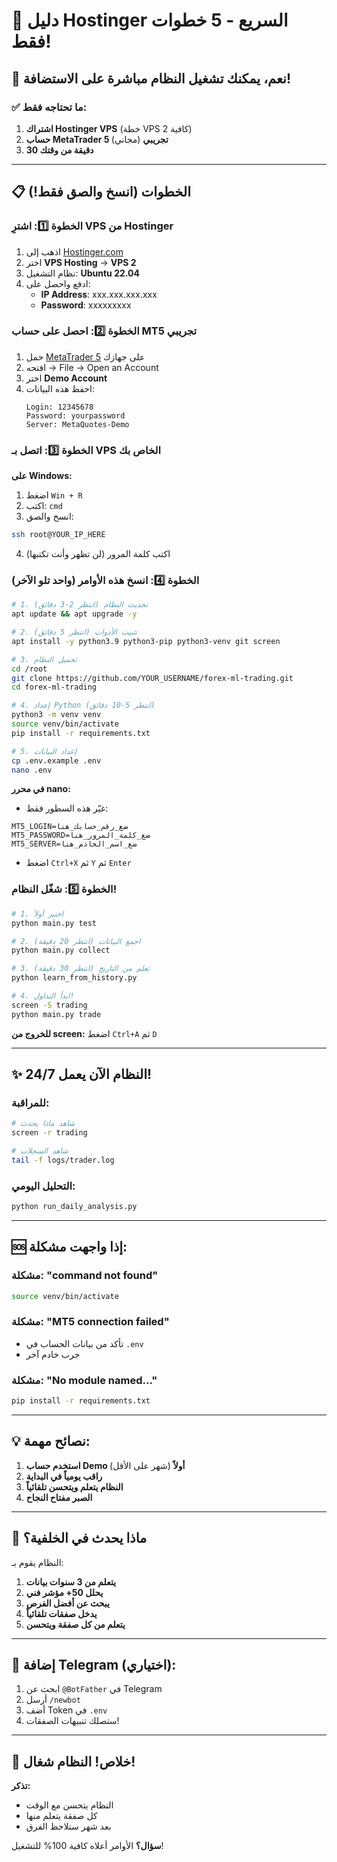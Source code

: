 # 🚀 دليل Hostinger السريع - 5 خطوات فقط!

## 🎯 نعم، يمكنك تشغيل النظام مباشرة على الاستضافة!

### ✅ ما تحتاجه فقط:
1. **اشتراك Hostinger VPS** (خطة VPS 2 كافية)
2. **حساب MetaTrader 5 تجريبي** (مجاني)
3. **30 دقيقة من وقتك**

---

## 📋 الخطوات (انسخ والصق فقط!)

### الخطوة 1️⃣: اشترِ VPS من Hostinger

1. اذهب إلى [Hostinger.com](https://www.hostinger.com)
2. اختر **VPS Hosting** → **VPS 2**
3. نظام التشغيل: **Ubuntu 22.04**
4. ادفع واحصل على:
   - **IP Address**: xxx.xxx.xxx.xxx
   - **Password**: xxxxxxxxx

### الخطوة 2️⃣: احصل على حساب MT5 تجريبي

1. حمل [MetaTrader 5](https://www.metatrader5.com/en/download) على جهازك
2. افتحه → File → Open an Account
3. اختر **Demo Account**
4. احفظ هذه البيانات:
   ```
   Login: 12345678
   Password: yourpassword
   Server: MetaQuotes-Demo
   ```

### الخطوة 3️⃣: اتصل بـ VPS الخاص بك

**على Windows:**
1. اضغط `Win + R`
2. اكتب: `cmd`
3. انسخ والصق:
```bash
ssh root@YOUR_IP_HERE
```
4. اكتب كلمة المرور (لن تظهر وأنت تكتبها)

### الخطوة 4️⃣: انسخ هذه الأوامر (واحد تلو الآخر)

```bash
# 1. تحديث النظام (انتظر 2-3 دقائق)
apt update && apt upgrade -y

# 2. تثبيت الأدوات (انتظر 5 دقائق)
apt install -y python3.9 python3-pip python3-venv git screen

# 3. تحميل النظام
cd /root
git clone https://github.com/YOUR_USERNAME/forex-ml-trading.git
cd forex-ml-trading

# 4. إعداد Python (انتظر 5-10 دقائق)
python3 -m venv venv
source venv/bin/activate
pip install -r requirements.txt

# 5. إعداد البيانات
cp .env.example .env
nano .env
```

**في محرر nano:**
- غيّر هذه السطور فقط:
```
MT5_LOGIN=ضع_رقم_حسابك_هنا
MT5_PASSWORD=ضع_كلمة_المرور_هنا
MT5_SERVER=ضع_اسم_الخادم_هنا
```
- اضغط `Ctrl+X` ثم `Y` ثم `Enter`

### الخطوة 5️⃣: شغّل النظام!

```bash
# 1. اختبر أولاً
python main.py test

# 2. اجمع البيانات (انتظر 20 دقيقة)
python main.py collect

# 3. تعلم من التاريخ (انتظر 30 دقيقة)
python learn_from_history.py

# 4. ابدأ التداول!
screen -S trading
python main.py trade
```

**للخروج من screen:** اضغط `Ctrl+A` ثم `D`

---

## ✨ النظام الآن يعمل 24/7!

### للمراقبة:
```bash
# شاهد ماذا يحدث
screen -r trading

# شاهد السجلات
tail -f logs/trader.log
```

### التحليل اليومي:
```bash
python run_daily_analysis.py
```

---

## 🆘 إذا واجهت مشكلة:

### مشكلة: "command not found"
```bash
source venv/bin/activate
```

### مشكلة: "MT5 connection failed"
- تأكد من بيانات الحساب في `.env`
- جرب خادم آخر

### مشكلة: "No module named..."
```bash
pip install -r requirements.txt
```

---

## 💡 نصائح مهمة:

1. **استخدم حساب Demo أولاً** (شهر على الأقل)
2. **راقب يومياً في البداية**
3. **النظام يتعلم ويتحسن تلقائياً**
4. **الصبر مفتاح النجاح**

---

## 🎯 ماذا يحدث في الخلفية؟

النظام يقوم بـ:
1. **يتعلم من 3 سنوات بيانات**
2. **يحلل 50+ مؤشر فني**
3. **يبحث عن أفضل الفرص**
4. **يدخل صفقات تلقائياً**
5. **يتعلم من كل صفقة ويتحسن**

---

## 📱 إضافة Telegram (اختياري):

1. ابحث عن `@BotFather` في Telegram
2. أرسل `/newbot`
3. أضف Token في `.env`
4. ستصلك تنبيهات الصفقات!

---

## 🚀 خلاص! النظام شغال!

**تذكر:** 
- النظام يتحسن مع الوقت
- كل صفقة يتعلم منها
- بعد شهر ستلاحظ الفرق

**سؤال؟** الأوامر أعلاه كافية 100% للتشغيل!